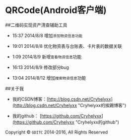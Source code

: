 ﻿QRCode(Android客户端)
=======

##二维码实现资产清查辅助工具

* 15:37 2014/8/8 增加`添加物资信息功能`

* 19:01 2014/8/8 优化物资表与台账表、卡片表的数据关联

* 1:09 2014/8/9 新增`查看物资信息`功能

* 16:13 2014/8/9 修改部分bug

* 13:04 2014/8/12 增加`搜索物资信息`功能

##关于我

* 我的CSDN博客：[http://blog.csdn.net/Cryhelyxx](http://blog.csdn.net/Cryhelyxx "Cryhelyxx的挨踢博客")

* 我的github： [https://github.com/Cryhelyxx](https://github.com/Cryhelyxx "Cryhelyxx的github")

Copyright © `GDITC` 2014-2016, All Rights Reserved